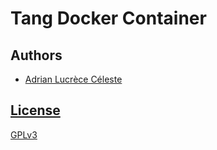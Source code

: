 # Tang Docker Container

## Authors

- [Adrian Lucrèce Céleste](https://github.com/AdrianKoshka)

## [License](LICENSE)

[GPLv3](LICENSE)
